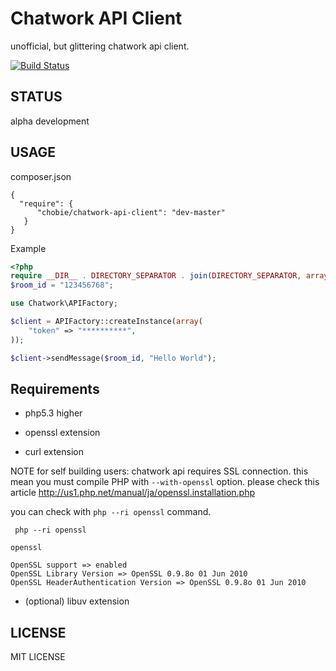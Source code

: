 # Chatwork API Client

unofficial, but glittering chatwork api client.

[![Build Status](https://secure.travis-ci.org/chobie/chatwork-api-client.png)](http://travis-ci.org/chobie/chatwork-api-client)

STATUS
--------------------------

alpha development

USAGE
--------------------------

composer.json

````
{
  "require": {
      "chobie/chatwork-api-client": "dev-master"
   }
}
````

Example

````php
<?php
require __DIR__ . DIRECTORY_SEPARATOR . join(DIRECTORY_SEPARATOR, array("vendor", "autoload.php"));
$room_id = "123456768";

use Chatwork\APIFactory;

$client = APIFactory::createInstance(array(
    "token" => "**********",
));

$client->sendMessage($room_id, "Hello World");
````

Requirements
------------

* php5.3 higher

* openssl extension

* curl extension

NOTE for self building users: chatwork api requires SSL connection. this mean you must compile PHP
with `--with-openssl` option. please check this article http://us1.php.net/manual/ja/openssl.installation.php

you can check with `php --ri openssl` command.

````
 php --ri openssl

openssl

OpenSSL support => enabled
OpenSSL Library Version => OpenSSL 0.9.8o 01 Jun 2010
OpenSSL HeaderAuthentication Version => OpenSSL 0.9.8o 01 Jun 2010
````

* (optional) libuv extension

LICENSE
-------

MIT LICENSE
